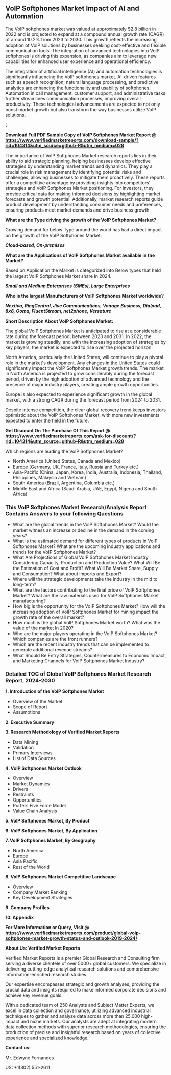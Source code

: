 <h2>VoIP Softphones Market Impact of AI and Automation</h2><p>The VoIP softphones market was valued at approximately $2.8 billion in 2022 and is projected to expand at a compound annual growth rate (CAGR) of around 10.2% from 2023 to 2030. This growth reflects the increasing adoption of VoIP solutions by businesses seeking cost-effective and flexible communication tools. The integration of advanced technologies into VoIP softphones is driving this expansion, as companies aim to leverage new capabilities for enhanced user experience and operational efficiency.</p><p>The integration of artificial intelligence (AI) and automation technologies is significantly influencing the VoIP softphones market. AI-driven features such as speech recognition, natural language processing, and predictive analytics are enhancing the functionality and usability of softphones. Automation in call management, customer support, and administrative tasks further streamlines communication processes, improving overall productivity. These technological advancements are expected to not only boost market growth but also transform the way businesses utilize VoIP solutions.</p>t</p><p id="" class=""><strong>Download Full PDF Sample Copy of VoIP Softphones Market Report @ <a href="https://www.verifiedmarketreports.com/download-sample/?rid=104314&utm_source=github-R&utm_medium=028" target="_blank">https://www.verifiedmarketreports.com/download-sample/?rid=104314&utm_source=github-R&utm_medium=028</a></strong></p><p>The importance of&nbsp;VoIP Softphones Market research reports lies in their ability to aid strategic planning, helping businesses develop effective strategies by understanding market trends and dynamics. They play a crucial role in risk management by identifying potential risks and challenges, allowing businesses to mitigate them proactively. These reports offer a competitive advantage by providing insights into competitors' strategies and VoIP Softphones Market positioning. For investors, they provide critical data for making informed decisions by highlighting market forecasts and growth potential. Additionally, market research reports guide product development by understanding consumer needs and preferences, ensuring products meet market demands and drive business growth.</p><p><strong>What are the&nbsp;Type driving the growth of the VoIP Softphones Market?</strong></p><p id="" class="">Growing demand for below Type around the world has had a direct impact on the growth of the VoIP Softphones Market:</p><em><strong>Cloud-based, On-premises</strong></em></p><strong>What are the&nbsp;Applications&nbsp;of VoIP Softphones Market available in the Market?</strong></p><p id="" class="">Based on Application the Market is categorized into Below types that held the largest VoIP Softphones Market share In 2024.</p><em><strong>Small and Medium Enterprises (SMEs), Large Enterprises</strong></em></p><strong>Who is the largest Manufacturers of VoIP Softphones Market worldwide?</strong></p><p><em><strong>Nextiva, RingCentral, Jive Communications, Vonage Business, Dialpad, 8x8, Ooma, FluentStream, net2phone, Versature</strong></em></p><p id="" class=""><strong>Short Description About VoIP Softphones Market:</strong></p><p>The global VoIP Softphones Market is anticipated to rise at a considerable rate during the forecast period, between 2023 and 2031. In 2022, the market is growing steadily, and with the increasing adoption of strategies by key players, the market is expected to rise over the projected horizon.</p><p>North America, particularly the United States, will continue to play a pivotal role in the market's development. Any changes in the United States could significantly impact the VoIP Softphones Market growth trends. The market in North America is projected to grow considerably during the forecast period, driven by the high adoption of advanced technology and the presence of major industry players, creating ample growth opportunities.</p><p>Europe is also expected to experience significant growth in the global market, with a strong CAGR during the forecast period from 2024 to 2031.</p><p>Despite intense competition, the clear global recovery trend keeps investors optimistic about the VoIP Softphones Market, with more new investments expected to enter the field in the future.</p><p id="" class=""><strong>Get Discount On The Purchase Of This Report @ <a href="https://www.verifiedmarketreports.com/ask-for-discount/?rid=104314&utm_source=github-R&utm_medium=028" target="_blank">https://www.verifiedmarketreports.com/ask-for-discount/?rid=104314&utm_source=github-R&utm_medium=028</a></strong></p>Which regions are leading the VoIP Softphones Market?</p><ul><li>North America (United States, Canada and Mexico)</li><li>Europe (Germany, UK, France, Italy, Russia and Turkey etc.)</li><li>Asia-Pacific (China, Japan, Korea, India, Australia, Indonesia, Thailand, Philippines, Malaysia and Vietnam)</li><li>South America (Brazil, Argentina, Columbia etc.)</li><li>Middle East and Africa (Saudi Arabia, UAE, Egypt, Nigeria and South Africa)</li></ul><h3 id="" class="">This VoIP Softphones Market Research/Analysis Report Contains Answers to your following Questions</h3><ul><li>What are the global trends in the VoIP Softphones Market? Would the market witness an increase or decline in the demand in the coming years?</li><li>What is the estimated demand for different types of products in VoIP Softphones Market? What are the upcoming industry applications and trends for the VoIP Softphones Market?</li><li>What Are Projections of Global VoIP Softphones Market Industry Considering Capacity, Production and Production Value? What Will Be the Estimation of Cost and Profit? What Will Be Market Share, Supply and Consumption? What about imports and Export?</li><li>Where will the strategic developments take the industry in the mid to long-term?</li><li>What are the factors contributing to the final price of VoIP Softphones Market? What are the raw materials used for VoIP Softphones Market manufacturing?</li><li>How big is the opportunity for the VoIP Softphones Market? How will the increasing adoption of VoIP Softphones Market for mining impact the growth rate of the overall market?</li><li>How much is the global VoIP Softphones Market worth? What was the value of the market In 2020?</li><li>Who are the major players operating in the VoIP Softphones Market? Which companies are the front runners?</li><li>Which are the recent industry trends that can be implemented to generate additional revenue streams?</li><li>What Should Be Entry Strategies, Countermeasures to Economic Impact, and Marketing Channels for VoIP Softphones Market Industry?</li></ul><h3 id="" class="">Detailed TOC of Global VoIP Softphones Market Research Report, 2024-2030</h3><p id="" class=""><strong>1. Introduction of the VoIP Softphones Market</strong></p><ul><li>Overview of the Market</li><li>Scope of Report</li><li>Assumptions</li></ul><p id="" class=""><strong>2. Executive Summary</strong></p><p id="" class=""><strong>3. Research Methodology of Verified Market Reports</strong></p><ul><li>Data Mining</li><li>Validation</li><li>Primary Interviews</li><li>List of Data Sources</li></ul><p id="" class=""><strong>4. VoIP Softphones Market Outlook</strong></p><ul><li>Overview</li><li>Market Dynamics</li><li>Drivers</li><li>Restraints</li><li>Opportunities</li><li>Porters Five Force Model</li><li>Value Chain Analysis</li></ul><p id="" class=""><strong>5. VoIP Softphones Market, By Product</strong></p><p id="" class=""><strong>6. VoIP Softphones Market, By Application</strong></p><p id="" class=""><strong>7. VoIP Softphones Market, By Geography</strong></p><ul><li>North America</li><li>Europe</li><li>Asia Pacific</li><li>Rest of the World</li></ul><p id="" class=""><strong>8. VoIP Softphones Market Competitive Landscape</strong></p><ul><li>Overview</li><li>Company Market Ranking</li><li>Key Development Strategies</li></ul><p id="" class=""><strong>9. Company Profiles</strong></p><p id="" class=""><strong>10. Appendix</strong></p><p id="" class=""><strong>For More Information or Query, Visit @ <a href="https://www.verifiedmarketreports.com/product/global-voip-softphones-market-growth-status-and-outlook-2019-2024/" target="_blank">https://www.verifiedmarketreports.com/product/global-voip-softphones-market-growth-status-and-outlook-2019-2024/</a></strong></p><p id="" class=""><strong>About Us: Verified Market Reports</strong></p><p id="" class="">Verified Market Reports is a premier Global Research and Consulting firm serving a diverse clientele of over 5000+ global customers. We specialize in delivering cutting-edge analytical research solutions and comprehensive information-enriched research studies.</p><p id="" class="">Our expertise encompasses strategic and growth analyses, providing the crucial data and insights required to make informed corporate decisions and achieve key revenue goals.</p><p id="" class="">With a dedicated team of 250 Analysts and Subject Matter Experts, we excel in data collection and governance, utilizing advanced industrial techniques to gather and analyze data across more than 25,000 high-impact and niche markets. Our analysts are adept at integrating modern data collection methods with superior research methodologies, ensuring the production of precise and insightful research based on years of collective experience and specialized knowledge.</p><p id="" class=""><strong>Contact us:</strong></p><p id="" class="">Mr. Edwyne Fernandes</p><p id="" class="">US: +1(302) 551-2611</p>